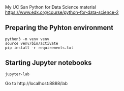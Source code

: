 My UC San Python for Data Science material  
https://www.edx.org/course/python-for-data-science-2

## Preparing the Pyhton environment
```
python3 -m venv venv
source venv/bin/activate
pip install -r requirements.txt
```

## Starting Jupyter notebooks
```
jupyter-lab
```
Go to http://localhost:8888/lab
